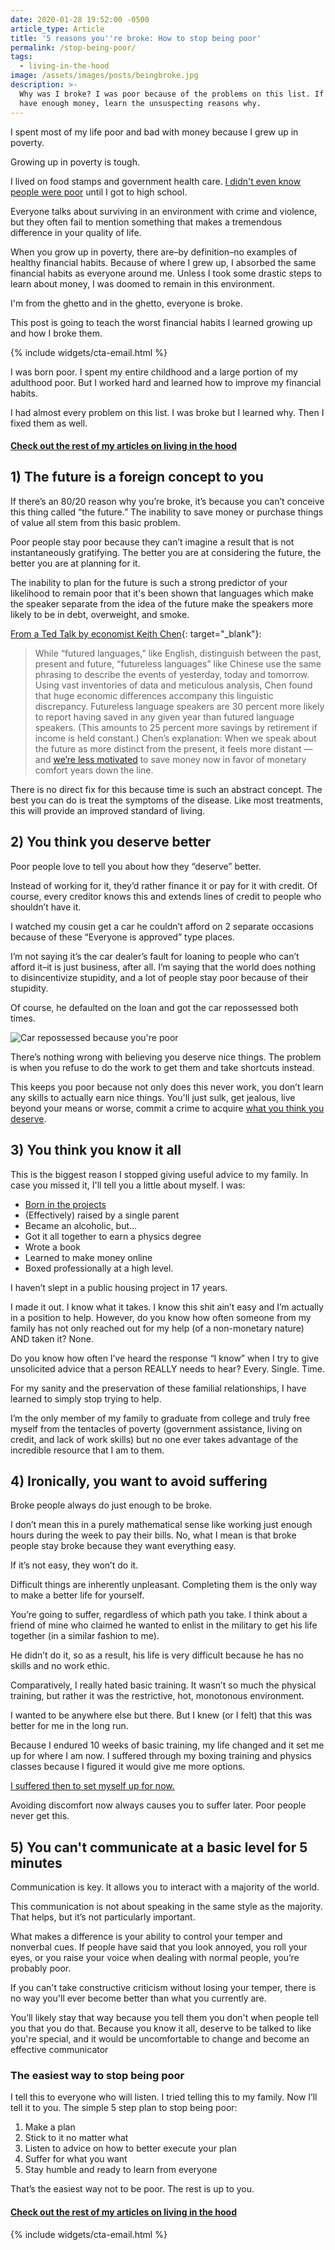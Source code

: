 ```yaml
---
date: 2020-01-28 19:52:00 -0500
article_type: Article
title: '5 reasons you''re broke: How to stop being poor'
permalink: /stop-being-poor/
tags:
  - living-in-the-hood
image: /assets/images/posts/beingbroke.jpg
description: >-
  Why was I broke? I was poor because of the problems on this list. If you don't
  have enough money, learn the unsuspecting reasons why.
---
```

I spent most of my life poor and bad with money because I grew up in poverty.

Growing up in poverty is tough.

I lived on food stamps and government health care. [I didn't even know people were poor](/working-at-a-homeless-shelter/) until I got to high school.

Everyone talks about surviving in an environment with crime and violence, but they often fail to mention something that makes a tremendous difference in your quality of life.

When you grow up in poverty, there are–by definition–no examples of healthy financial habits. Because of where I grew up, I absorbed the same financial habits as everyone around me. Unless I took some drastic steps to learn about money, I was doomed to remain in this environment.

I'm from the ghetto and in the ghetto, everyone is broke.

This post is going to teach the worst financial habits I learned growing up and how I broke them.

{% include widgets/cta-email.html %}

I was born poor. I spent my entire childhood and a large portion of my adulthood poor. But I worked hard and learned how to improve my financial habits.

I had almost every problem on this list. I was broke but I learned why. Then I fixed them as well.

#### [Check out the rest of my articles on living in the hood](https://edlatimore.com/living-in-the-hood)

## 1) The future is a foreign concept to you

If there’s an 80/20 reason why you’re broke, it’s because you can’t conceive this thing called “the future.” The inability to save money or purchase things of value all stem from this basic problem.

Poor people stay poor because they can’t imagine a result that is not instantaneously gratifying. The better you are at considering the future, the better you are at planning for it.

The inability to plan for the future is such a strong predictor of your likelihood to remain poor that it's been shown that languages which make the speaker separate from the idea of the future make the speakers more likely to be in debt, overweight, and smoke.

[From a Ted Talk by economist Keith Chen](https://ideas.ted.com/5-examples-of-how-the-languages-we-speak-can-affect-the-way-we-think/){: target="_blank"}\:

> While “futured languages,” like English, distinguish between the past, present and future, “futureless languages” like Chinese use the same phrasing to describe the events of yesterday, today and tomorrow. Using vast inventories of data and meticulous analysis, Chen found that huge economic differences accompany this linguistic discrepancy. Futureless language speakers are 30 percent more likely to report having saved in any given year than futured language speakers. (This amounts to 25 percent more savings by retirement if income is held constant.) Chen’s explanation: When we speak about the future as more distinct from the present, it feels more distant — and [we’re less motivated](/how-to-get-motivated/) to save money now in favor of monetary comfort years down the line.

There is no direct fix for this because time is such an abstract concept. The best you can do is treat the symptoms of the disease. Like most treatments, this will provide an improved standard of living.

## 2) You think you deserve better

Poor people love to tell you about how they “deserve” better.

Instead of working for it, they’d rather finance it or pay for it with credit. Of course, every creditor knows this and extends lines of credit to people who shouldn’t have it.

I watched my cousin get a car he couldn’t afford on 2 separate occasions because of these “Everyone is approved” type places.

I’m not saying it’s the car dealer’s fault for loaning to people who can’t afford it–it is just business, after all. I’m saying that the world does nothing to disincentivize stupidity, and a lot of people stay poor because of their stupidity.

Of course, he defaulted on the loan and got the car repossessed both times.

![Car repossessed because you're poor](/assets/images/posts/repossessed-car.jpeg "Car repossessed because you're poor")

There’s nothing wrong with believing you deserve nice things. The problem is when you refuse to do the work to get them and take shortcuts instead.

This keeps you poor because not only does this never work, you don’t learn any skills to actually earn nice things. You'll just sulk, get jealous, live beyond your means or worse, commit a crime to acquire [what you think you deserve](/personal-freedom/).

## 3) You think you know it all

This is the biggest reason I stopped giving useful advice to my family. In case you missed it, I'll tell you a little about myself. I was:

* [Born in the projects](/the-projects/)
* (Effectively) raised by a single parent
* Became an alcoholic, but…
* Got it all together to earn a physics degree
* Wrote a book
* Learned to make money online
* Boxed professionally at a high level.

I haven’t slept in a public housing project in 17 years.

I made it out. I know what it takes. I know this shit ain’t easy and I’m actually in a position to help. However, do you know how often someone from my family has not only reached out for my help (of a non-monetary nature) AND taken it? None.

Do you know how often I’ve heard the response “I know” when I try to give unsolicited advice that a person REALLY needs to hear? Every. Single. Time.

For my sanity and the preservation of these familial relationships, I have learned to simply stop trying to help.

I’m the only member of my family to graduate from college and truly free myself from the tentacles of poverty (government assistance, living on credit, and lack of work skills) but no one ever takes advantage of the incredible resource that I am to them.

## 4) Ironically, you want to avoid suffering

Broke people always do just enough to be broke.

I don’t mean this in a purely mathematical sense like working just enough hours during the week to pay their bills. No, what I mean is that broke people stay broke because they want everything easy.

If it’s not easy, they won’t do it.

Difficult things are inherently unpleasant. Completing them is the only way to make a better life for yourself.

You’re going to suffer, regardless of which path you take. I think about a friend of mine who claimed he wanted to enlist in the military to get his life together (in a similar fashion to me).

He didn’t do it, so as a result, his life is very difficult because he has no skills and no work ethic.

Comparatively, I really hated basic training. It wasn’t so much the physical training, but rather it was the restrictive, hot, monotonous environment.

I wanted to be anywhere else but there. But I knew (or I felt) that this was better for me in the long run.

Because I endured 10 weeks of basic training, my life changed and it set me up for where I am now. I suffered through my boxing training and physics classes because I figured it would give me more options.

[I suffered then to set myself up for now.](https://edlatimore.com/how-to-get-your-life-together/)

Avoiding discomfort now always causes you to suffer later. Poor people never get this.

## 5) You can't communicate at a basic level for 5 minutes

Communication is key. It allows you to interact with a majority of the world.

This communication is not about speaking in the same style as the majority. That helps, but it’s not particularly important.

What makes a difference is your ability to control your temper and nonverbal cues. If people have said that you look annoyed, you roll your eyes, or you raise your voice when dealing with normal people, you’re probably poor.

If you can't take constructive criticism without losing your temper, there is no way you'll ever become better than what you currently are.

You’ll likely stay that way because you tell them you don't when people tell you that you do that. Because you know it all, deserve to be talked to like you're special, and it would be uncomfortable to change and become an effective communicator

### The easiest way to stop being poor

I tell this to everyone who will listen. I tried telling this to my family. Now I’ll tell it to you. The simple 5 step plan to stop being poor:

1. Make a plan
2. Stick to it no matter what
3. Listen to advice on how to better execute your plan
4. Suffer for what you want
5. Stay humble and ready to learn from everyone

That’s the easiest way not to be poor. The rest is up to you.

#### [Check out the rest of my articles on living in the hood](https://edlatimore.com/living-in-the-hood)

{% include widgets/cta-email.html %}
